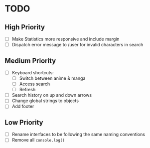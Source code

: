 # TODO

## High Priority

- [ ] Make Statistics more responsive and include margin
- [ ] Dispatch error message to /user for invalid characters in search

## Medium Priority

- [ ] Keyboard shortcuts:
  - [ ] Switch between anime & manga
  - [ ] Access search
  - [ ] Refresh
- [ ] Search history on up and down arrows
- [ ] Change global strings to objects
- [ ] Add footer

## Low Priority

- [ ] Rename interfaces to be following the same naming conventions
- [ ] Remove all `console.log()`

